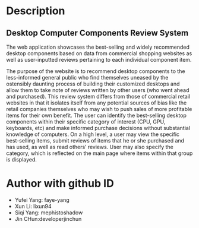 # Description
## Desktop Computer Components Review System

The web application showcases the best-selling and widely recommended desktop components based on data from commercial shopping websites as well as user-inputted reviews pertaining to each individual component item.

The purpose of the website is to recommend desktop components to the less-informed general public who find themselves uneased by the ostensibly daunting process of building their customized desktops and allow them to take note of reviews written by other users (who went ahead and purchased). This review system differs from those of commercial retail websites in that it isolates itself from any potential sources of bias like the retail companies themselves who may wish to push sales of more profitable items for their own benefit. The user can identify the best-selling desktop components within their specific category of interest (CPU, GPU, keyboards, etc) and make informed purchase decisions without substantial knowledge of computers. On a high level, a user may view the specific best-selling items, submit reviews of items that he or she purchased and has used, as well as read others’ reviews. User may also specify the category, which is reflected on the main page where items within that group is displayed.


# Author with github ID
 - Yufei Yang: faye-yang
 - Xun Li: lixun94
- Siqi Yang: mephistoshadow
- Jin CHun:developerjinchun

